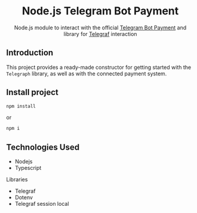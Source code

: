 <h1 align="center">Node.js Telegram Bot Payment</h1>
<div align="center">
  Node.js module to interact with the official <a href="https://core.telegram.org/bots/api">Telegram Bot Payment</a> and library for <a href="https://telegrafjs.org/#/">Telegraf</a> interaction
</div>

## Introduction

This project provides a ready-made constructor for getting started with the ```Telegraph``` library, as well as with the connected payment system.

## Install project

```sh
npm install
```

or

```sh
npm i
```

## Technologies Used

- Nodejs
- Typescript

Libraries

- Telegraf
- Dotenv
- Telegraf session local